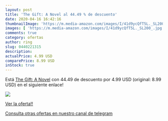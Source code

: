 ```yaml
---
layout: post
title: 'The Gift: A Novel al 44.49 % de descuento'
date: 2020-04-16 16:42:16
thumbnailImage: 'https://m.media-amazon.com/images/I/41d9ycQfT5L._SL200_.jpg'
images: [ 'https://m.media-amazon.com/images/I/41d9ycQfT5L._SL200_.jpg' ]
comments: true
category: ofertas
author: ring
slug: 0440221315
description:
actualPrice: 4.99 USD
comparePrice: 8.99 USD
inStock: true
---
```


Está [The Gift: A Novel](https://www.amazon.com/dp/0440221315/?tag=redken08-20) con 44.49 de descuento por 4.99 USD (original: 8.99 USD) en el siguiente enlace!

[![](https://m.media-amazon.com/images/I/41d9ycQfT5L._SL200_.jpg)](https://www.amazon.com/dp/0440221315/?tag=redken08-20)

[Ver la oferta!!](https://www.amazon.com/dp/0440221315/?tag=redken08-20)

[Consulta otras ofertas en nuestro canal de telegram](https://t.me/s/ofertas25)
